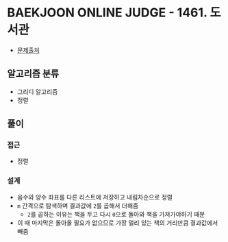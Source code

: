 # BAEKJOON ONLINE JUDGE - 1461. 도서관

- [문제출처](https://www.acmicpc.net/problem/1461 '1461. 도서관')

## 알고리즘 분류

- 그리디 알고리즘
- 정렬

## 풀이

### 접근

- 정렬

### 설계

- 음수와 양수 좌표를 다른 리스트에 저장하고 내림차순으로 정렬
- `m` 간격으로 탐색하며 결과값에 `2`를 곱해서 더해줌
  - `2`를 곱하는 이유는 책을 두고 다시 `0`으로 돌아와 책을 가져가야하기 때문
- 이 때 마지막은 돌아올 필요가 없으므로 가장 멀리 있는 책의 거리만큼 결과값에서 빼줌
